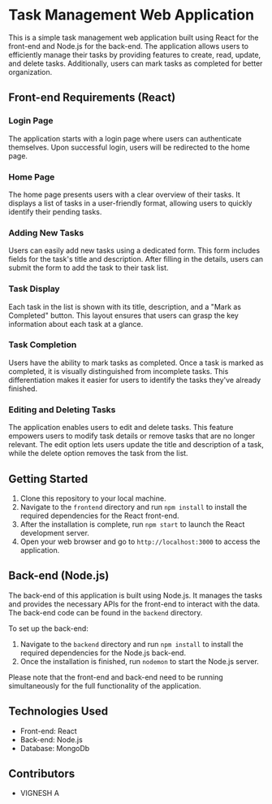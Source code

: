 # Task Management Web Application

This is a simple task management web application built using React for the front-end and Node.js for the back-end. The application allows users to efficiently manage their tasks by providing features to create, read, update, and delete tasks. Additionally, users can mark tasks as completed for better organization.

## Front-end Requirements (React)

### Login Page

The application starts with a login page where users can authenticate themselves. Upon successful login, users will be redirected to the home page.

### Home Page

The home page presents users with a clear overview of their tasks. It displays a list of tasks in a user-friendly format, allowing users to quickly identify their pending tasks.

### Adding New Tasks

Users can easily add new tasks using a dedicated form. This form includes fields for the task's title and description. After filling in the details, users can submit the form to add the task to their task list.

### Task Display

Each task in the list is shown with its title, description, and a "Mark as Completed" button. This layout ensures that users can grasp the key information about each task at a glance.

### Task Completion

Users have the ability to mark tasks as completed. Once a task is marked as completed, it is visually distinguished from incomplete tasks. This differentiation makes it easier for users to identify the tasks they've already finished.

### Editing and Deleting Tasks

The application enables users to edit and delete tasks. This feature empowers users to modify task details or remove tasks that are no longer relevant. The edit option lets users update the title and description of a task, while the delete option removes the task from the list.

## Getting Started

1. Clone this repository to your local machine.
2. Navigate to the `frontend` directory and run `npm install` to install the required dependencies for the React front-end.
3. After the installation is complete, run `npm start` to launch the React development server.
4. Open your web browser and go to `http://localhost:3000` to access the application.

## Back-end (Node.js)

The back-end of this application is built using Node.js. It manages the tasks and provides the necessary APIs for the front-end to interact with the data. The back-end code can be found in the `backend` directory.

To set up the back-end:

1. Navigate to the `backend` directory and run `npm install` to install the required dependencies for the Node.js back-end.
2. Once the installation is finished, run `nodemon` to start the Node.js server.

Please note that the front-end and back-end need to be running simultaneously for the full functionality of the application.

## Technologies Used

- Front-end: React
- Back-end: Node.js
- Database: MongoDb

## Contributors

- VIGNESH A
